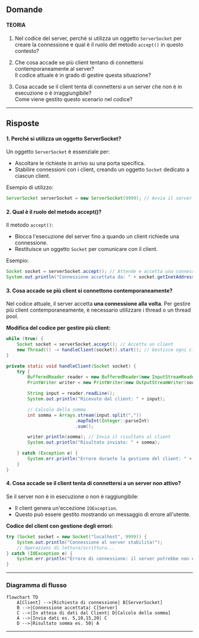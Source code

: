 
## **Domande**

#### **TEORIA**
1. Nel codice del server, perché si utilizza un oggetto `ServerSocket` per creare la connessione e qual è il ruolo del metodo `accept()` in questo contesto?  

2. Che cosa accade se più client tentano di connettersi contemporaneamente al server?  
   Il codice attuale è in grado di gestire questa situazione?

3. Cosa accade se il client tenta di connettersi a un server che non è in esecuzione o è irraggiungibile?  
   Come viene gestito questo scenario nel codice?

---

## **Risposte**

#### 1. **Perché si utilizza un oggetto ServerSocket?**

Un oggetto `ServerSocket` è essenziale per:  
- Ascoltare le richieste in arrivo su una porta specifica.  
- Stabilire connessioni con i client, creando un oggetto `Socket` dedicato a ciascun client.  

Esempio di utilizzo:  
```java
ServerSocket serverSocket = new ServerSocket(9999); // Avvia il server sulla porta 9999
```

#### 2. **Qual è il ruolo del metodo accept()?**

Il metodo `accept()`:  
- Blocca l'esecuzione del server fino a quando un client richiede una connessione.  
- Restituisce un oggetto `Socket` per comunicare con il client.  

Esempio:  
```java
Socket socket = serverSocket.accept(); // Attende e accetta una connessione
System.out.println("Connessione accettata da: " + socket.getInetAddress());
```

#### 3. **Cosa accade se più client si connettono contemporaneamente?**

Nel codice attuale, il server accetta **una connessione alla volta**. Per gestire più client contemporaneamente, è necessario utilizzare i thread o un thread pool.  

**Modifica del codice per gestire più client:**
```java
while (true) {
    Socket socket = serverSocket.accept(); // Accetta un client
    new Thread(() -> handleClient(socket)).start(); // Gestisce ogni client in un thread separato
}

private static void handleClient(Socket socket) {
    try {
        BufferedReader reader = new BufferedReader(new InputStreamReader(socket.getInputStream()));
        PrintWriter writer = new PrintWriter(new OutputStreamWriter(socket.getOutputStream()), true);

        String input = reader.readLine();
        System.out.println("Ricevuto dal client: " + input);

        // Calcolo della somma
        int somma = Arrays.stream(input.split(","))
                          .mapToInt(Integer::parseInt)
                          .sum();

        writer.println(somma); // Invia il risultato al client
        System.out.println("Risultato inviato: " + somma);

    } catch (Exception e) {
        System.err.println("Errore durante la gestione del client: " + e.getMessage());
    }
}
```

#### 4. **Cosa accade se il client tenta di connettersi a un server non attivo?**

Se il server non è in esecuzione o non è raggiungibile:  
- Il client genera un'eccezione `IOException`.  
- Questo può essere gestito mostrando un messaggio di errore all'utente.  

**Codice del client con gestione degli errori:**
```java
try (Socket socket = new Socket("localhost", 9999)) {
    System.out.println("Connessione al server stabilita!");
    // Operazioni di lettura/scrittura...
} catch (IOException e) {
    System.err.println("Errore di connessione: il server potrebbe non essere attivo.");
}
```

---

### **Diagramma di flusso**
```mermaid
flowchart TD
    A[Client] -->|Richiesta di connessione| B[ServerSocket]
    B -->|Connessione accettata| C[Server]
    C -->|In attesa di dati dal Client| D[Calcolo della somma]
    A -->|Invia dati es. 5,10,15,20| C
    D -->|Risultato somma es. 50| A

```

---

